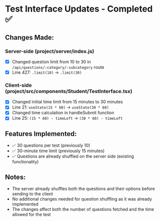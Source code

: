 # Test Interface Updates - Completed ✅

## Changes Made:

### Server-side (project/server/index.js)
- [x] Changed question limit from 10 to 30 in `/api/questions/:category/:subcategory` route
- [x] Line 427: `.limit(10)` → `.limit(30)`

### Client-side (project/src/components/Student/TestInterface.tsx)
- [x] Changed initial time limit from 15 minutes to 30 minutes
- [x] Line 21: `useState(15 * 60)` → `useState(30 * 60)`
- [x] Changed time calculation in handleSubmit function
- [x] Line 25: `(15 * 60) - timeLeft` → `(30 * 60) - timeLeft`

## Features Implemented:
- ✅ 30 questions per test (previously 10)
- ✅ 30-minute time limit (previously 15 minutes)
- ✅ Questions are already shuffled on the server side (existing functionality)

## Notes:
- The server already shuffles both the questions and their options before sending to the client
- No additional changes needed for question shuffling as it was already implemented
- The changes affect both the number of questions fetched and the time allowed for the test
